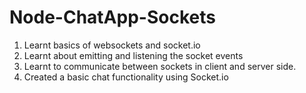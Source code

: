 # Node-ChatApp-Sockets
1. Learnt basics of websockets and socket.io
2. Learnt about emitting and listening the socket events
3. Learnt to communicate between sockets in client and server side.
4. Created a basic chat functionality using Socket.io
